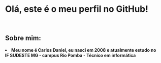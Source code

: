 
<html>
    <h1>Olá, este é o meu perfil no GitHub!</h1>
    <br> 
    <h2>Sobre mim: </h2>
    <p><b> <li> Meu nome é Carlos Daniel, eu nasci em 2008 e atualmente estudo no IF SUDESTE MG - campus Rio Pomba - Técnico em informática </p>
   
</html>
